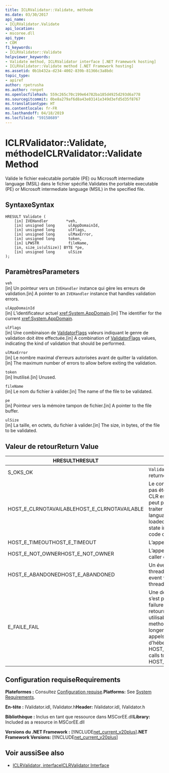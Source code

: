 ```yaml
---
title: ICLRValidator::Validate, méthode
ms.date: 03/30/2017
api_name:
- ICLRValidator.Validate
api_location:
- mscoree.dll
api_type:
- COM
f1_keywords:
- ICLRValidator::Validate
helpviewer_keywords:
- Validate method, ICLRValidator interface [.NET Framework hosting]
- ICLRValidator::Validate method [.NET Framework hosting]
ms.assetid: 0b1b432a-d234-4002-839b-81366c3a8bdc
topic_type:
- apiref
author: rpetrusha
ms.author: ronpet
ms.openlocfilehash: 559c265c70c199e64782ba185d4925d293d6a778
ms.sourcegitcommit: 0be8a279af6d8a43e03141e349d3efd5d35f8767
ms.translationtype: HT
ms.contentlocale: fr-FR
ms.lasthandoff: 04/18/2019
ms.locfileid: "59158689"
---
```

# <a name="iclrvalidatorvalidate-method"></a><span data-ttu-id="4d287-102">ICLRValidator::Validate, méthode</span><span class="sxs-lookup"><span data-stu-id="4d287-102">ICLRValidator::Validate Method</span></span>
<span data-ttu-id="4d287-103">Valide le fichier exécutable portable (PE) ou Microsoft intermediate language (MSIL) dans le fichier spécifié.</span><span class="sxs-lookup"><span data-stu-id="4d287-103">Validates the portable executable (PE) or Microsoft intermediate language (MSIL) in the specified file.</span></span>  
  
## <a name="syntax"></a><span data-ttu-id="4d287-104">Syntaxe</span><span class="sxs-lookup"><span data-stu-id="4d287-104">Syntax</span></span>  
  
```  
HRESULT Validate (  
    [in] IVEHandler        *veh,  
    [in] unsigned long      ulAppDomainId,  
    [in] unsigned long      ulFlags,  
    [in] unsigned long      ulMaxError,  
    [in] unsigned long      token,  
    [in] LPWSTR             fileName,  
    [in, size_is(ulSize)] BYTE *pe,  
    [in] unsigned long      ulSize  
);      
```  
  
## <a name="parameters"></a><span data-ttu-id="4d287-105">Paramètres</span><span class="sxs-lookup"><span data-stu-id="4d287-105">Parameters</span></span>  
 `veh`  
 <span data-ttu-id="4d287-106">[in] Un pointeur vers un `IVEHandler` instance qui gère les erreurs de validation.</span><span class="sxs-lookup"><span data-stu-id="4d287-106">[in] A pointer to an `IVEHandler` instance that handles validation errors.</span></span>  
  
 `ulAppDomainId`  
 <span data-ttu-id="4d287-107">[in] L’identificateur actuel <xref:System.AppDomain>.</span><span class="sxs-lookup"><span data-stu-id="4d287-107">[in] The identifier for the current <xref:System.AppDomain>.</span></span>  
  
 `ulFlags`  
 <span data-ttu-id="4d287-108">[in] Une combinaison de [ValidatorFlags](../../../../docs/framework/unmanaged-api/hosting/validatorflags-enumeration.md) valeurs indiquant le genre de validation doit être effectuée.</span><span class="sxs-lookup"><span data-stu-id="4d287-108">[in] A combination of [ValidatorFlags](../../../../docs/framework/unmanaged-api/hosting/validatorflags-enumeration.md) values, indicating the kind of validation that should be performed.</span></span>  
  
 `ulMaxError`  
 <span data-ttu-id="4d287-109">[in] Le nombre maximal d’erreurs autorisées avant de quitter la validation.</span><span class="sxs-lookup"><span data-stu-id="4d287-109">[in] The maximum number of errors to allow before exiting the validation.</span></span>  
  
 `token`  
 <span data-ttu-id="4d287-110">[in] Inutilisé.</span><span class="sxs-lookup"><span data-stu-id="4d287-110">[in] Unused.</span></span>  
  
 `fileName`  
 <span data-ttu-id="4d287-111">[in] Le nom du fichier à valider.</span><span class="sxs-lookup"><span data-stu-id="4d287-111">[in] The name of the file to be validated.</span></span>  
  
 `pe`  
 <span data-ttu-id="4d287-112">[in] Pointeur vers la mémoire tampon de fichier.</span><span class="sxs-lookup"><span data-stu-id="4d287-112">[in] A pointer to the file buffer.</span></span>  
  
 `ulSize`  
 <span data-ttu-id="4d287-113">[in] La taille, en octets, du fichier à valider.</span><span class="sxs-lookup"><span data-stu-id="4d287-113">[in] The size, in bytes, of the file to be validated.</span></span>  
  
## <a name="return-value"></a><span data-ttu-id="4d287-114">Valeur de retour</span><span class="sxs-lookup"><span data-stu-id="4d287-114">Return Value</span></span>  
  
|<span data-ttu-id="4d287-115">HRESULT</span><span class="sxs-lookup"><span data-stu-id="4d287-115">HRESULT</span></span>|<span data-ttu-id="4d287-116">Description</span><span class="sxs-lookup"><span data-stu-id="4d287-116">Description</span></span>|  
|-------------|-----------------|  
|<span data-ttu-id="4d287-117">S_OK</span><span class="sxs-lookup"><span data-stu-id="4d287-117">S_OK</span></span>|<span data-ttu-id="4d287-118">`Validate` retourné avec succès.</span><span class="sxs-lookup"><span data-stu-id="4d287-118">`Validate` returned successfully.</span></span>|  
|<span data-ttu-id="4d287-119">HOST_E_CLRNOTAVAILABLE</span><span class="sxs-lookup"><span data-stu-id="4d287-119">HOST_E_CLRNOTAVAILABLE</span></span>|<span data-ttu-id="4d287-120">Le common language runtime (CLR) n’a pas été chargé dans un processus ou le CLR est dans un état dans lequel il ne peut pas exécuter le code managé ou traiter l’appel avec succès.</span><span class="sxs-lookup"><span data-stu-id="4d287-120">The common language runtime (CLR) has not been loaded into a process, or the CLR is in a state in which it cannot run managed code or process the call successfully.</span></span>|  
|<span data-ttu-id="4d287-121">HOST_E_TIMEOUT</span><span class="sxs-lookup"><span data-stu-id="4d287-121">HOST_E_TIMEOUT</span></span>|<span data-ttu-id="4d287-122">L’appel a expiré.</span><span class="sxs-lookup"><span data-stu-id="4d287-122">The call timed out.</span></span>|  
|<span data-ttu-id="4d287-123">HOST_E_NOT_OWNER</span><span class="sxs-lookup"><span data-stu-id="4d287-123">HOST_E_NOT_OWNER</span></span>|<span data-ttu-id="4d287-124">L’appelant ne possède pas le verrou.</span><span class="sxs-lookup"><span data-stu-id="4d287-124">The caller does not own the lock.</span></span>|  
|<span data-ttu-id="4d287-125">HOST_E_ABANDONED</span><span class="sxs-lookup"><span data-stu-id="4d287-125">HOST_E_ABANDONED</span></span>|<span data-ttu-id="4d287-126">Un événement a été annulé alors qu’un thread bloqué ou Fibre l’attendait.</span><span class="sxs-lookup"><span data-stu-id="4d287-126">An event was canceled while a blocked thread or fiber was waiting on it.</span></span>|  
|<span data-ttu-id="4d287-127">E_FAIL</span><span class="sxs-lookup"><span data-stu-id="4d287-127">E_FAIL</span></span>|<span data-ttu-id="4d287-128">Une défaillance catastrophique inconnue s’est produite.</span><span class="sxs-lookup"><span data-stu-id="4d287-128">An unknown catastrophic failure occurred.</span></span> <span data-ttu-id="4d287-129">Lorsqu’une méthode retourne E_FAIL, le CLR n’est plus utilisable au sein du processus.</span><span class="sxs-lookup"><span data-stu-id="4d287-129">When a method returns E_FAIL, the CLR is no longer usable within the process.</span></span> <span data-ttu-id="4d287-130">Les appels suivants aux méthodes d’hébergement retournent HOST_E_CLRNOTAVAILABLE.</span><span class="sxs-lookup"><span data-stu-id="4d287-130">Subsequent calls to hosting methods return HOST_E_CLRNOTAVAILABLE.</span></span>|  
  
## <a name="requirements"></a><span data-ttu-id="4d287-131">Configuration requise</span><span class="sxs-lookup"><span data-stu-id="4d287-131">Requirements</span></span>  
 <span data-ttu-id="4d287-132">**Plateformes :** Consultez [Configuration requise](../../../../docs/framework/get-started/system-requirements.md).</span><span class="sxs-lookup"><span data-stu-id="4d287-132">**Platforms:** See [System Requirements](../../../../docs/framework/get-started/system-requirements.md).</span></span>  
  
 <span data-ttu-id="4d287-133">**En-tête :** IValidator.idl, IValidator.h</span><span class="sxs-lookup"><span data-stu-id="4d287-133">**Header:** IValidator.idl, IValidator.h</span></span>  
  
 <span data-ttu-id="4d287-134">**Bibliothèque :** Inclus en tant que ressource dans MSCorEE.dll</span><span class="sxs-lookup"><span data-stu-id="4d287-134">**Library:** Included as a resource in MSCorEE.dll</span></span>  
  
 <span data-ttu-id="4d287-135">**Versions du .NET Framework :** [!INCLUDE[net_current_v20plus](../../../../includes/net-current-v20plus-md.md)]</span><span class="sxs-lookup"><span data-stu-id="4d287-135">**.NET Framework Versions:** [!INCLUDE[net_current_v20plus](../../../../includes/net-current-v20plus-md.md)]</span></span>  
  
## <a name="see-also"></a><span data-ttu-id="4d287-136">Voir aussi</span><span class="sxs-lookup"><span data-stu-id="4d287-136">See also</span></span>

- [<span data-ttu-id="4d287-137">ICLRValidator, interface</span><span class="sxs-lookup"><span data-stu-id="4d287-137">ICLRValidator Interface</span></span>](../../../../docs/framework/unmanaged-api/hosting/iclrvalidator-interface.md)

